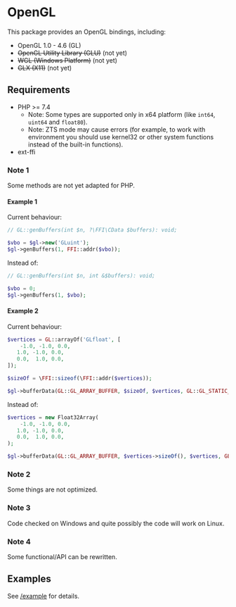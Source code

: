 # OpenGL

This package provides an OpenGL bindings, including:
- OpenGL 1.0 - 4.6 (GL)
- ~~OpenGL Utility Library (GLU)~~ (not yet)
- ~~WGL (Windows Platform)~~ (not yet)
- ~~GLX (X11)~~ (not yet)

## Requirements

- PHP >= 7.4
    - Note: Some types are supported only in x64 platform (like `int64`, `uint64` and `float80`).
    - Note: ZTS mode may cause errors (for example, to work with environment you should use kernel32 or other system functions instead of the built-in functions).
- ext-ffi

### Note 1

Some methods are not yet adapted for PHP.

#### Example 1

Current behaviour:

```php
// GL::genBuffers(int $n, ?\FFI\CData $buffers): void;

$vbo = $gl->new('GLuint');
$gl->genBuffers(1, FFI::addr($vbo));
```

Instead of:

```php
// GL::genBuffers(int $n, int &$buffers): void;

$vbo = 0;
$gl->genBuffers(1, $vbo);
```

#### Example 2

Current behaviour:

```php
$vertices = GL::arrayOf('GLfloat', [
    -1.0, -1.0, 0.0,
   1.0, -1.0, 0.0,
   0.0,  1.0, 0.0,
]);

$sizeOf = \FFI::sizeof(\FFI::addr($vertices));

$gl->bufferData(GL::GL_ARRAY_BUFFER, $sizeOf, $vertices, GL::GL_STATIC_DRAW);
```

Instead of:

```php
$vertices = new Float32Array(
    -1.0, -1.0, 0.0,
   1.0, -1.0, 0.0,
   0.0,  1.0, 0.0,
);

$gl->bufferData(GL::GL_ARRAY_BUFFER, $vertices->sizeOf(), $vertices, GL::GL_STATIC_DRAW);
```

### Note 2

Some things are not optimized.

### Note 3

Code checked on Windows and quite possibly the code will work on Linux.

### Note 4

Some functional/API can be rewritten.

## Examples

See [/example](/example) for details.
